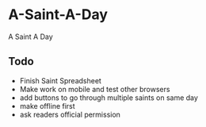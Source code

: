 # A-Saint-A-Day
A Saint A Day

## Todo
- Finish Saint Spreadsheet
- Make work on mobile and test other browsers
- add buttons to go through multiple saints on same day
- make offline first
- ask readers official permission

